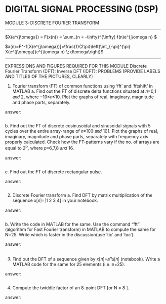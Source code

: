 # DIGITAL SIGNAL PROCESSING (DSP)
MODULE 3: DISCRETE FOURIER TRANSFORM

***
$X(e^{j\omega}) = F(x(n)) = \sum_{n = -\infty}^{\infty} f(n)e^{j\omega n} $

$x(n)=F^-1[X(e^{j\omega})]=\frac{1}{2\pi}\left(\int_{-\pi}^{\pi} X(e^{j\omega})e^{j\omega n} \; d\omega\right)$

***
EXPRESSIONS AND FIGURES REQUIRED FOR THIS MODULE
Discrete Fourier Transform (DFT):
Inverse DFT (IDFT):
PROBLEMS (PROVIDE LABELS AND TITLES OF THE PICTURES, CLEARLY)
1. Fourier transform (FT) of common functions using ‘fft’ and ‘fftshift’ in MATLAB
a. Find out the FT of discrete delta functions situated at 𝑛=0,1 𝑎𝑛𝑑 2, where −10≤𝑛≤10. Plot the graphs of real, imaginary, magnitude and phase parts, separately.

answer:
```Matlab
```
b. Find out the FT of discrete cosinusoidal and sinusoidal signals with 5 cycles over the entire array-range of 𝑛=100 𝑎𝑛𝑑 101. Plot the graphs of real, imaginary, magnitude and phase parts, separately with frequency axis properly calculated. Check how the FT-patterns vary if the no. of arrays are equal to 2<sup>p</sup>, where 𝑝=6,7,8 𝑎𝑛𝑑 16.

answer:
```Matlab
```
c. Find out the FT of discrete rectangular pulse.

answer:
```Matlab
```
2. Discrete Fourier transform
a. Find DFT by matrix multiplication of the sequence 𝑥[𝑛]=[1 2 3 4] in your notebook.

answer:
```Matlab
```
b. Write the code in MATLAB for the same. Use the command “fft” (algorithm for Fast Fourier transform) in MATLAB to compute the same for N=25. Write which is faster in the discussion(use ‘tic’ and ‘toc’).

answer:
```Matlab
```
3. Find out the DFT of a sequence given by 𝑥[𝑛]=𝑎<sup>𝑛</sup>𝑢[𝑛] (notebook). Write a MATLAB code for the same for 25 elements (i.e. n=25).

answer:
```Matlab
```
4. Compute the twiddle factor of an 8-point DFT [or N = 8 ].

answer:
```Matlab
```
